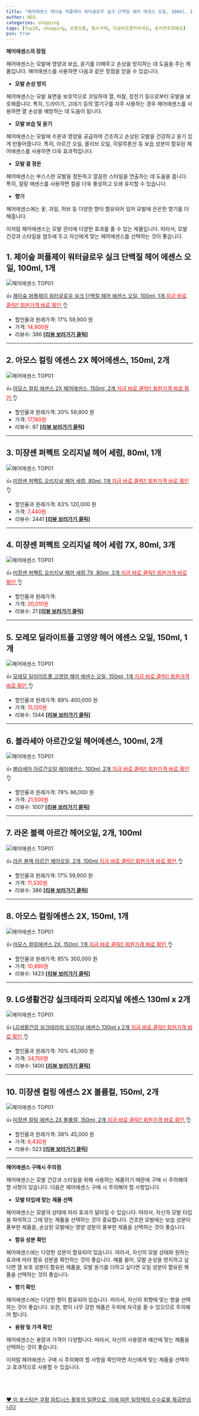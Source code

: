 ```yaml
---
title: "헤어에센스 제이숲 퍼플제이 워터글로우 실크 단백질 헤어 에센스 오일, 100ml, 1개 필수 필요 추천 제품 비교 최저 가격 비교 장점 구매 후기 구매평"
author: NEO.
categories: shopping
tags: [Top10, shopping, 유행상품, 필수구매, 지금바로클릭하세요, 놓치면후회해요]
pin: true
---
```

**헤어에센스의 장점**

헤어에센스는 모발에 영양과 보습, 윤기를 더해주고 손상을 방지하는 데 도움을 주는 제품입니다. 헤어에센스를 사용하면 다음과 같은 장점을 얻을 수 있습니다.

* **모발 손상 방지**

헤어에센스는 모발 표면을 보호막으로 코팅하여 열, 마찰, 정전기 등으로부터 모발을 보호해줍니다. 특히, 드라이기, 고데기 등의 열기구를 자주 사용하는 경우 헤어에센스를 사용하면 열 손상을 예방하는 데 도움이 됩니다.

* **모발 보습 및 윤기**

헤어에센스는 모발에 수분과 영양을 공급하여 건조하고 손상된 모발을 건강하고 윤기 있게 만들어줍니다. 특히, 아르간 오일, 올리브 오일, 히알루론산 등 보습 성분이 함유된 헤어에센스를 사용하면 더욱 효과적입니다.

* **모발 결 정돈**

헤어에센스는 부스스한 모발을 정돈하고 깔끔한 스타일을 연출하는 데 도움을 줍니다. 특히, 컬링 에센스를 사용하면 컬을 더욱 풍성하고 오래 유지할 수 있습니다.

* **향기**

헤어에센스에는 꽃, 과일, 허브 등 다양한 향이 함유되어 있어 모발에 은은한 향기를 더해줍니다.

이처럼 헤어에센스는 모발 관리에 다양한 효과를 줄 수 있는 제품입니다. 따라서, 모발 건강과 스타일을 염두에 두고 자신에게 맞는 헤어에센스를 선택하는 것이 좋습니다.

   

## 1. 제이숲 퍼플제이 워터글로우 실크 단백질 헤어 에센스 오일, 100ml, 1개

![헤어에센스 TOP01](https://thumbnail9.coupangcdn.com/thumbnails/remote/490x490ex/image/retail/images/8400884543126683-9c4fc218-0e00-49ae-b13c-f1c5bf7a5887.png)


👍 [제이숲 퍼플제이 워터글로우 실크 단백질 헤어 에센스 오일, 100ml, 1개 <font color=red> 지금 바로 클릭!! 회원가격 바로 확인 </font> ](https://link.coupang.com/re/AFFSDP?lptag=AF3617701&subid=GithubCoopas&pageKey=1123845236&traceid=V0-153&itemId=2089831010&vendorItemId=70088792654) 👌 


- 할인율과 원래가격: 17%  59,900   원
- 가격: <span style='color:red'>14,900원</span>
- 리뷰수: 386  [**[리뷰 보러가기 클릭]**](https://link.coupang.com/re/AFFSDP?lptag=AF3617701&subid=GithubCoopas&pageKey=1123845236&traceid=V0-153&itemId=2089831010&vendorItemId=70088792654)

---


   

## 2. 아모스 컬링 에센스 2X 헤어에센스, 150ml, 2개

![헤어에센스 TOP01](https://thumbnail8.coupangcdn.com/thumbnails/remote/490x490ex/image/vendor_inventory/826a/eb12fff6319d0bf244e7c0d07ecbca8131efdebe45a146ca9c3007b3cd29.jpg)


👍 [아모스 컬링 에센스 2X 헤어에센스, 150ml, 2개 <font color=red> 지금 바로 클릭!! 회원가격 바로 확인 </font> ](https://link.coupang.com/re/AFFSDP?lptag=AF3617701&subid=GithubCoopas&pageKey=158853778&traceid=V0-153&itemId=521319296&vendorItemId=87168594754) 👌 


- 할인율과 원래가격: 20%  59,900   원
- 가격: <span style='color:red'>17,160원</span>
- 리뷰수: 87  [**[리뷰 보러가기 클릭]**](https://link.coupang.com/re/AFFSDP?lptag=AF3617701&subid=GithubCoopas&pageKey=158853778&traceid=V0-153&itemId=521319296&vendorItemId=87168594754)

---


   

## 3. 미쟝센 퍼펙트 오리지널 헤어 세럼, 80ml, 1개

![헤어에센스 TOP01](https://thumbnail7.coupangcdn.com/thumbnails/remote/490x490ex/image/retail/images/9093194149553693-4911641a-9ab7-4b1b-9b2d-803590c095e7.jpg)


👍 [미쟝센 퍼펙트 오리지널 헤어 세럼, 80ml, 1개 <font color=red> 지금 바로 클릭!! 회원가격 바로 확인 </font> ](https://link.coupang.com/re/AFFSDP?lptag=AF3617701&subid=GithubCoopas&pageKey=7650005374&traceid=V0-153&itemId=20352225420&vendorItemId=82798549277) 👌 


- 할인율과 원래가격: 83%  120,000   원
- 가격: <span style='color:red'>7,440원</span>
- 리뷰수: 2441  [**[리뷰 보러가기 클릭]**](https://link.coupang.com/re/AFFSDP?lptag=AF3617701&subid=GithubCoopas&pageKey=7650005374&traceid=V0-153&itemId=20352225420&vendorItemId=82798549277)

---


   

## 4. 미쟝센 퍼펙트 오리지널 헤어 세럼 7X, 80ml, 3개

![헤어에센스 TOP01](https://thumbnail7.coupangcdn.com/thumbnails/remote/490x490ex/image/retail/images/3151440335861111-5578c342-060a-412c-92d7-d29ff191cd2c.jpg)


👍 [미쟝센 퍼펙트 오리지널 헤어 세럼 7X, 80ml, 3개 <font color=red> 지금 바로 클릭!! 회원가격 바로 확인 </font> ](https://link.coupang.com/re/AFFSDP?lptag=AF3617701&subid=GithubCoopas&pageKey=7650005374&traceid=V0-153&itemId=20354586727&vendorItemId=85072902396) 👌 


- 할인율과 원래가격: 
- 가격: <span style='color:red'>20,010원</span>
- 리뷰수: 21  [**[리뷰 보러가기 클릭]**](https://link.coupang.com/re/AFFSDP?lptag=AF3617701&subid=GithubCoopas&pageKey=7650005374&traceid=V0-153&itemId=20354586727&vendorItemId=85072902396)

---


   

## 5. 모레모 딜라이트풀 고영양 헤어 에센스 오일, 150ml, 1개

![헤어에센스 TOP01](https://thumbnail9.coupangcdn.com/thumbnails/remote/490x490ex/image/retail/images/198983411070983-8b8b4c49-5a7e-42ae-b82b-0db5264ab783.jpg)


👍 [모레모 딜라이트풀 고영양 헤어 에센스 오일, 150ml, 1개 <font color=red> 지금 바로 클릭!! 회원가격 바로 확인 </font> ](https://link.coupang.com/re/AFFSDP?lptag=AF3617701&subid=GithubCoopas&pageKey=6382225252&traceid=V0-153&itemId=245275702&vendorItemId=3603181150) 👌 


- 할인율과 원래가격: 89%  400,000   원
- 가격: <span style='color:red'>15,120원</span>
- 리뷰수: 1344  [**[리뷰 보러가기 클릭]**](https://link.coupang.com/re/AFFSDP?lptag=AF3617701&subid=GithubCoopas&pageKey=6382225252&traceid=V0-153&itemId=245275702&vendorItemId=3603181150)

---


   

## 6. 블라세아 아르간오일 헤어에센스, 100ml, 2개

![헤어에센스 TOP01](https://thumbnail10.coupangcdn.com/thumbnails/remote/490x490ex/image/vendor_inventory/10ea/57df9ed19418c8b22b84cd9917f08880d45917aa0aba148908053b622909.jpg)


👍 [블라세아 아르간오일 헤어에센스, 100ml, 2개 <font color=red> 지금 바로 클릭!! 회원가격 바로 확인 </font> ](https://link.coupang.com/re/AFFSDP?lptag=AF3617701&subid=GithubCoopas&pageKey=7488341609&traceid=V0-153&itemId=6599563008&vendorItemId=83140938648) 👌 


- 할인율과 원래가격: 78%  86,000   원
- 가격: <span style='color:red'>21,500원</span>
- 리뷰수: 1007  [**[리뷰 보러가기 클릭]**](https://link.coupang.com/re/AFFSDP?lptag=AF3617701&subid=GithubCoopas&pageKey=7488341609&traceid=V0-153&itemId=6599563008&vendorItemId=83140938648)

---


   

## 7. 라온 블랙 아르간 헤어오일, 2개, 100ml

![헤어에센스 TOP01](https://thumbnail6.coupangcdn.com/thumbnails/remote/490x490ex/image/retail/images/1268460893546120-6b4f9e60-0c2b-42ce-9845-5511cf33f074.jpg)


👍 [라온 블랙 아르간 헤어오일, 2개, 100ml <font color=red> 지금 바로 클릭!! 회원가격 바로 확인 </font> ](https://link.coupang.com/re/AFFSDP?lptag=AF3617701&subid=GithubCoopas&pageKey=6836033245&traceid=V0-153&itemId=16241501229&vendorItemId=3031287626) 👌 


- 할인율과 원래가격: 17%  59,900   원
- 가격: <span style='color:red'>11,330원</span>
- 리뷰수: 386  [**[리뷰 보러가기 클릭]**](https://link.coupang.com/re/AFFSDP?lptag=AF3617701&subid=GithubCoopas&pageKey=6836033245&traceid=V0-153&itemId=16241501229&vendorItemId=3031287626)

---


   

## 8. 아모스 컬링에센스 2X, 150ml, 1개

![헤어에센스 TOP01](https://thumbnail8.coupangcdn.com/thumbnails/remote/490x490ex/image/vendor_inventory/9d05/4109088b3b72f3160c1a519a3fad42c3b7c26c8b74a4bce522abe2ba2efa.jpg)


👍 [아모스 컬링에센스 2X, 150ml, 1개 <font color=red> 지금 바로 클릭!! 회원가격 바로 확인 </font> ](https://link.coupang.com/re/AFFSDP?lptag=AF3617701&subid=GithubCoopas&pageKey=158853778&traceid=V0-153&itemId=456491218&vendorItemId=87646378782) 👌 


- 할인율과 원래가격: 85%  300,000   원
- 가격: <span style='color:red'>10,690원</span>
- 리뷰수: 1423  [**[리뷰 보러가기 클릭]**](https://link.coupang.com/re/AFFSDP?lptag=AF3617701&subid=GithubCoopas&pageKey=158853778&traceid=V0-153&itemId=456491218&vendorItemId=87646378782)

---


   

## 9. LG생활건강 실크테라피 오리지널 에센스 130ml x 2개

![헤어에센스 TOP01](https://thumbnail8.coupangcdn.com/thumbnails/remote/490x490ex/image/vendor_inventory/503d/42d1fa1f671ebacbb1358fa3ef65973d4f17e2cb223da80112cdbd8f3d58.jpg)


👍 [LG생활건강 실크테라피 오리지널 에센스 130ml x 2개 <font color=red> 지금 바로 클릭!! 회원가격 바로 확인 </font> ](https://link.coupang.com/re/AFFSDP?lptag=AF3617701&subid=GithubCoopas&pageKey=48018387&traceid=V0-153&itemId=18578727677&vendorItemId=85715333719) 👌 


- 할인율과 원래가격: 70%  45,000   원
- 가격: <span style='color:red'>34,150원</span>
- 리뷰수: 1400  [**[리뷰 보러가기 클릭]**](https://link.coupang.com/re/AFFSDP?lptag=AF3617701&subid=GithubCoopas&pageKey=48018387&traceid=V0-153&itemId=18578727677&vendorItemId=85715333719)

---


   

## 10. 미쟝센 컬링 에센스 2X 볼륨컬, 150ml, 2개

![헤어에센스 TOP01](https://thumbnail6.coupangcdn.com/thumbnails/remote/490x490ex/image/retail/images/7974690786123920-1dd07d36-5c6c-4b52-8f4a-5dd2539d91aa.jpg)


👍 [미쟝센 컬링 에센스 2X 볼륨컬, 150ml, 2개 <font color=red> 지금 바로 클릭!! 회원가격 바로 확인 </font> ](https://link.coupang.com/re/AFFSDP?lptag=AF3617701&subid=GithubCoopas&pageKey=6550908547&traceid=V0-153&itemId=15328967019&vendorItemId=84656621050) 👌 


- 할인율과 원래가격: 38%  45,000   원
- 가격: <span style='color:red'>9,430원</span>
- 리뷰수: 523  [**[리뷰 보러가기 클릭]**](https://link.coupang.com/re/AFFSDP?lptag=AF3617701&subid=GithubCoopas&pageKey=6550908547&traceid=V0-153&itemId=15328967019&vendorItemId=84656621050)

---
**헤어에센스 구매시 주의점**

헤어에센스는 모발 건강과 스타일을 위해 사용하는 제품이기 때문에 구매 시 주의해야 할 사항이 있습니다. 다음은 헤어에센스 구매 시 주의해야 할 사항입니다.

* **모발 타입에 맞는 제품 선택**

헤어에센스는 모발의 상태에 따라 효과가 달라질 수 있습니다. 따라서, 자신의 모발 타입을 파악하고 그에 맞는 제품을 선택하는 것이 중요합니다. 건조한 모발에는 보습 성분이 풍부한 제품을, 손상된 모발에는 영양 성분이 풍부한 제품을 선택하는 것이 좋습니다.

* **함유 성분 확인**

헤어에센스에는 다양한 성분이 함유되어 있습니다. 따라서, 자신의 모발 상태와 원하는 효과에 따라 함유 성분을 확인하는 것이 좋습니다. 예를 들어, 모발 손상을 방지하고 싶다면 열 보호 성분이 함유된 제품을, 모발 윤기를 더하고 싶다면 오일 성분이 함유된 제품을 선택하는 것이 좋습니다.

* **향기 확인**

헤어에센스에는 다양한 향이 함유되어 있습니다. 따라서, 자신의 취향에 맞는 향을 선택하는 것이 좋습니다. 또한, 향이 너무 강한 제품은 두피에 자극을 줄 수 있으므로 주의해야 합니다.

* **용량 및 가격 확인**

헤어에센스는 용량과 가격이 다양합니다. 따라서, 자신의 사용량과 예산에 맞는 제품을 선택하는 것이 좋습니다.

이처럼 헤어에센스 구매 시 주의해야 할 사항을 확인하면 자신에게 맞는 제품을 선택하고 효과적으로 사용할 수 있습니다.<br><br><br><br><br> [ ❤  이 포스팅은 쿠팡 파트너스 활동의 일환으로, 이에 따른 일정액의 수수료를 제공받습니다](https://link.coupang.com/a/bcEFyh)
